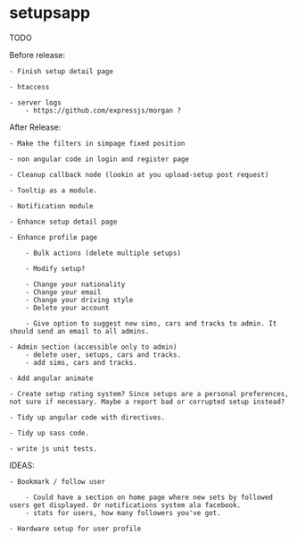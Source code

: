 setupsapp
============

TODO

Before release:

    - Finish setup detail page

    - htaccess

    - server logs
        - https://github.com/expressjs/morgan ?


After Release:

    - Make the filters in simpage fixed position

    - non angular code in login and register page

    - Cleanup callback node (lookin at you upload-setup post request)

    - Tooltip as a module.

    - Notification module

    - Enhance setup detail page

    - Enhance profile page

        - Bulk actions (delete multiple setups)

        - Modify setup?

        - Change your nationality
        - Change your email
        - Change your driving style
        - Delete your account

        - Give option to suggest new sims, cars and tracks to admin. It should send an email to all admins.

    - Admin section (accessible only to admin)
        - delete user, setups, cars and tracks.
        - add sims, cars and tracks.

    - Add angular animate

    - Create setup rating system? Since setups are a personal preferences, not sure if necessary. Maybe a report bad or corrupted setup instead?

    - Tidy up angular code with directives.

    - Tidy up sass code.

    - write js unit tests.


IDEAS:

    - Bookmark / follow user

        - Could have a section on home page where new sets by followed users get displayed. Or notifications system ala facebook.
        - stats for users, how many followers you've got.

    - Hardware setup for user profile